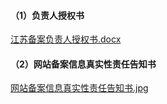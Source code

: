 #### （1）负责人授权书

[江苏备案负责人授权书.docx](https://badownload.s3.cn-north-1.jdcloud-oss.com/buchongziliao/jiangsu/jiangsushouquanshu.doc)


#### （2）网站备案信息真实性责任告知书

[网站备案信息真实性责任告知书.jpg](https://github.com/jdcloudcom/cn/blob/512988c36963cb08e6416cb2c1900193a9a2b401/documentation/Domain-Name-%26-License/Image-Domain/ZMC-Image-Domain/%E7%BD%91%E7%AB%99%E5%A4%87%E6%A1%88%E4%BF%A1%E6%81%AF%E7%9C%9F%E5%AE%9E%E6%80%A7%E8%B4%A3%E4%BB%BB%E5%91%8A%E7%9F%A5%E4%B9%A6.jpg)

